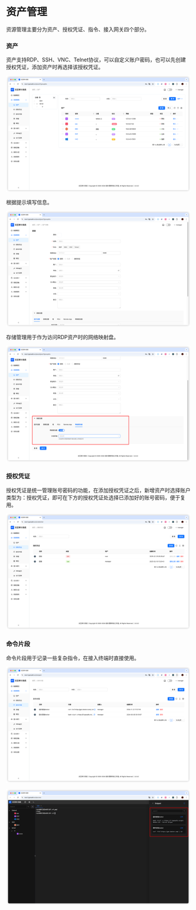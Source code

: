 # 资产管理

资源管理主要分为资产、授权凭证、指令、接入网关四个部分。


### 资产

资产支持RDP、SSH、VNC、Telnet协议，可以自定义账户密码，也可以先创建授权凭证，添加资产时再选择该授权凭证。

![img.png](images/asset-list.png)

根据提示填写信息。

![img.png](images/asset-post.png)

存储管理用于作为访问RDP资产时的网络映射盘。

![img.png](images/asset-rdp-drive.png)

### 授权凭证

授权凭证是统一管理账号密码的功能，在添加授权凭证之后，新增资产时选择账户类型为：授权凭证，即可在下方的授权凭证处选择已添加好的账号密码，便于复用。

![img.png](images/credential.png)

### 命令片段

命令片段用于记录一些复杂指令，在接入终端时直接使用。

![img.png](images/snippet-list.png)

![img_1.png](images/snippet-use.png)